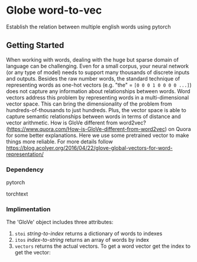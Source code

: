 # Globe word-to-vec

Establish the relation between multiple english words using pytorch

## Getting Started
When working with words, dealing with the huge but sparse domain of language can be challenging. Even for a small corpus, your neural network (or any type of model) needs to support many thousands of discrete inputs and outputs. Besides the raw number words, the standard technique of representing words as one-hot vectors (e.g. "the" = `[0 0 0 1 0 0 0 0 ...]`) does not capture any information about relationships between words. Word vectors address this problem by representing words in a multi-dimensional vector space. This can bring the dimensionality of the problem from hundreds-of-thousands to just hundreds. Plus, the vector space is able to capture semantic relationships between words in terms of distance and vector arithmetic. 
How is GloVe different from word2vec?(https://www.quora.com/How-is-GloVe-different-from-word2vec) on Quora for some better explanations.
Here we use some pretrained vector to make things more reliable.
For more details follow https://blog.acolyer.org/2016/04/22/glove-global-vectors-for-word-representation/



### Dependency

pytorch


torchtext

### Implimentation

The 'GloVe' object includes three attributes:
1. `stoi` _string-to-index_ returns a dictionary of words to indexes
2. `itos` _index-to-string_ returns an array of words by index
3. `vectors` returns the actual vectors. To get a word vector get the index to get the vector:
